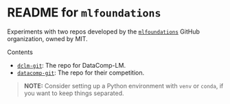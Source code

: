 # README for `mlfoundations`

Experiments with two repos developed by the [`mlfoundations`](https://github.com/mlfoundations/) GitHub organization, owned by MIT.

Contents

* [`dclm-git`](https://github.com/mlfoundations/dclm): The repo for DataComp-LM.
* [`datacomp-git`](https://github.com/mlfoundations/datacomp): The repo for their competition.
 
> **NOTE:** Consider setting up a Python environment with `venv` or `conda`, if you want to keep things separated.
